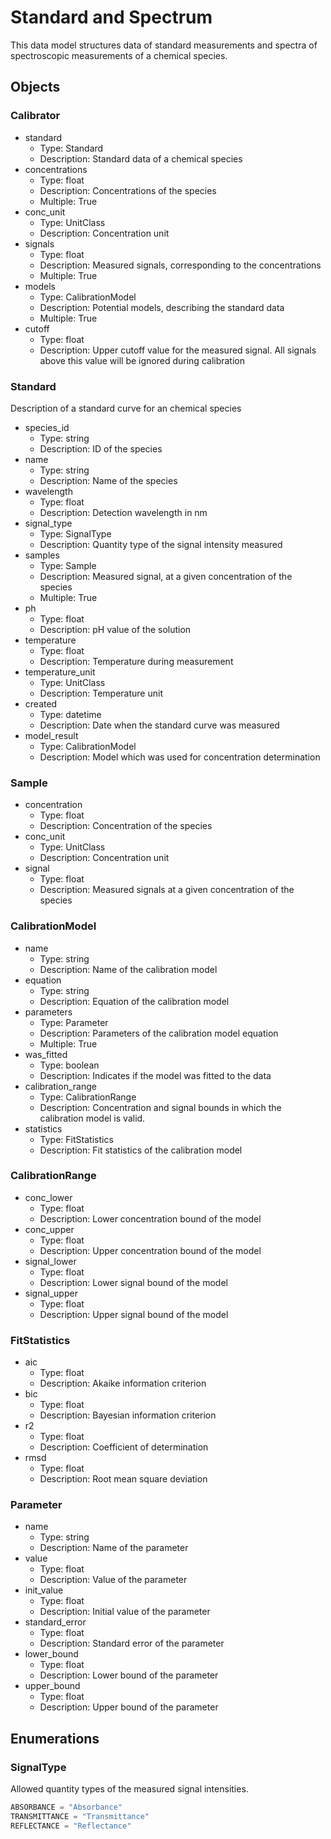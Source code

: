 # Standard and Spectrum

This data model structures data of standard measurements and spectra of spectroscopic measurements of a chemical species.

## Objects

### Calibrator

- standard
  - Type: Standard
  - Description: Standard data of a chemical species
- concentrations
  - Type: float
  - Description: Concentrations of the species
  - Multiple: True
- conc_unit
  - Type: UnitClass
  - Description: Concentration unit
- signals
  - Type: float
  - Description: Measured signals, corresponding to the concentrations
  - Multiple: True
- models
  - Type: CalibrationModel
  - Description: Potential models, describing the standard data
  - Multiple: True
- cutoff
  - Type: float
  - Description: Upper cutoff value for the measured signal. All signals above this value will be ignored during calibration

### Standard

Description of a standard curve for an chemical species

- species_id
  - Type: string
  - Description: ID of the species
- name
  - Type: string
  - Description: Name of the species
- wavelength
  - Type: float
  - Description: Detection wavelength in nm
- signal_type
  - Type: SignalType
  - Description: Quantity type of the signal intensity measured
- samples
  - Type: Sample
  - Description: Measured signal, at a given concentration of the species
  - Multiple: True
- ph
  - Type: float
  - Description: pH value of the solution
- temperature
  - Type: float
  - Description: Temperature during measurement
- temperature_unit
  - Type: UnitClass
  - Description: Temperature unit
- created
  - Type: datetime
  - Description: Date when the standard curve was measured
- model_result
  - Type: CalibrationModel
  - Description: Model which was used for concentration determination


### Sample

- concentration
  - Type: float
  - Description: Concentration of the species
- conc_unit
    - Type: UnitClass
    - Description: Concentration unit
- signal
    - Type: float
    - Description: Measured signals at a given concentration of the species

### CalibrationModel

- name
  - Type: string
  - Description: Name of the calibration model
- equation
  - Type: string
  - Description: Equation of the calibration model
- parameters
  - Type: Parameter
  - Description: Parameters of the calibration model equation
  - Multiple: True
- was_fitted
  - Type: boolean
  - Description: Indicates if the model was fitted to the data
- calibration_range
  - Type: CalibrationRange
  - Description: Concentration and signal bounds in which the calibration model is valid.
- statistics
  - Type: FitStatistics
  - Description: Fit statistics of the calibration model

### CalibrationRange
- conc_lower
  - Type: float
  - Description: Lower concentration bound of the model
- conc_upper
  - Type: float
  - Description: Upper concentration bound of the model
- signal_lower
  - Type: float
  - Description: Lower signal bound of the model
- signal_upper
  - Type: float
  - Description: Upper signal bound of the model

### FitStatistics
- aic
  - Type: float
  - Description: Akaike information criterion
- bic
  - Type: float
  - Description: Bayesian information criterion
- r2
  - Type: float
  - Description: Coefficient of determination
- rmsd
  - Type: float
  - Description: Root mean square deviation

### Parameter

- name
  - Type: string
  - Description: Name of the parameter
- value
  - Type: float
  - Description: Value of the parameter
- init_value
  - Type: float
  - Description: Initial value of the parameter
- standard_error
  - Type: float
  - Description: Standard error of the parameter
- lower_bound
  - Type: float
  - Description: Lower bound of the parameter
- upper_bound
  - Type: float
  - Description: Upper bound of the parameter


## Enumerations

### SignalType

Allowed quantity types of the measured signal intensities.

```python
ABSORBANCE = "Absorbance"
TRANSMITTANCE = "Transmittance"
REFLECTANCE = "Reflectance"
```
